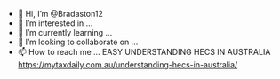 - 👋 Hi, I’m @Bradaston12
- 👀 I’m interested in ...
- 🌱 I’m currently learning ...
- 💞️ I’m looking to collaborate on ...
- 📫 How to reach me ...
EASY UNDERSTANDING HECS IN AUSTRALIA 
<a>https://mytaxdaily.com.au/understanding-hecs-in-australia/</a>
